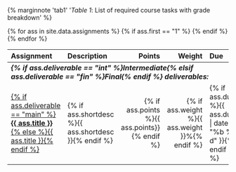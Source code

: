 {% marginnote 'tab1' '*Table 1*: List of required course tasks with grade breakdown' %}

<table>
  <thead>
  <tr>
    <th style="text-align:left">
      <strong>Assignment</strong>
    </th>
    <th style="text-align:left">
      <strong>Description</strong>
    </td>
    <th style="text-align:right">
      <strong>Points</strong>
    </th>
    <th style="text-align:right">
      <strong>Weight</strong>
    </th>
    <th style="text-align:left">
      <strong>Due</strong>
    </th>
  </tr>
  </thead>
  <tbody>
{% for ass in site.data.assignments %}
  {% if ass.first == "1" %}
  <tr>
    <td colspan="5">
      <strong><i>{% if ass.deliverable == "int" %}Intermediate{% elsif ass.deliverable == "fin" %}Final{% endif %} deliverables:</i></strong>
    </td> 
  </tr>
  {% endif %}
  <tr {% if ass.deliverable == "main" %}class=cmid{% else %}{% endif %}>
    <td>
      <a href="/assignments#{{ ass.title | slugify }}">{% if ass.deliverable == "main" %}<strong>{{ ass.title }}</strong>{% else %}{{ ass.title }}{% endif %}</a>
    </td>
    <td>
      {% if ass.shortdesc %}{{ ass.shortdesc }}{% endif %}
    </td>
    <td style="text-align:right">
      {% if ass.points %}{{ ass.points}}{% endif %}
    </td>
    <td style="text-align:right">
      {% if ass.weight %}{{ ass.weight }}%{% endif %}
    </td>
    <td>
      {% if ass.due %}{{ ass.due | date: "%b&nbsp;%-d" }}{% endif %}
    </td>
  </tr>
{% endfor %}      
  </tbody>
</table>